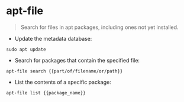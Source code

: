 # apt-file

> Search for files in apt packages, including ones not yet installed.

- Update the metadata database:

`sudo apt update`

- Search for packages that contain the specified file:

`apt-file search {{part/of/filename/or/path}}`

- List the contents of a specific package:

`apt-file list {{package_name}}`
